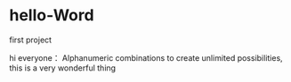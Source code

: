 # hello-Word
first project

hi everyone：
Alphanumeric combinations to create unlimited possibilities,
this is a very wonderful thing
